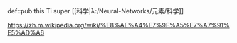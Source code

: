 def::pub this Ti super [[科学|λ:/Neural-Networks/元素/科学]]

https://zh.m.wikipedia.org/wiki/%E8%AE%A4%E7%9F%A5%E7%A7%91%E5%AD%A6